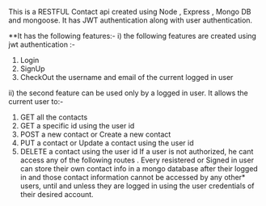 This is a RESTFUL Contact api created using Node , Express , Mongo DB and mongoose. It has JWT authentication along with user authentication. 

**It has the following features:-
i) the following features are created using jwt authentication :-
  1) Login
  2) SignUp
  3) CheckOut the username and email of the current logged in user

ii) the second feature can be used only by  a logged in user. It allows the current user to:-
  1) GET all the contacts
  2) GET a specific id using the user  id
  3) POST a new contact or Create a new contact
  4) PUT a contact or Update a contact using the user id
  5) DELETE a contact using the user id
If a  user is not authorized, he cant access any of the following routes . Every resistered or Signed in user can store their  own contact info in
a mongo database after their logged in and those contact information cannot be accessed by any other* users,  until and unless they are logged in 
using the user credentials of their desired account.
